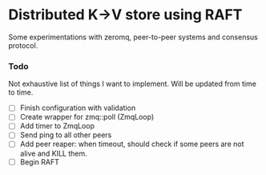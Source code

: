 # Distributed K->V store using RAFT

Some experimentations with zeromq, peer-to-peer systems and consensus protocol.

### Todo

Not exhaustive list of things I want to implement. Will be updated from time to time.

- [ ] Finish configuration with validation
- [ ] Create wrapper for zmq::poll (ZmqLoop)
- [ ] Add timer to ZmqLoop
- [ ] Send ping to all other peers
- [ ] Add peer reaper: when timeout, should check if some peers are not alive and KILL them.
- [ ] Begin RAFT
